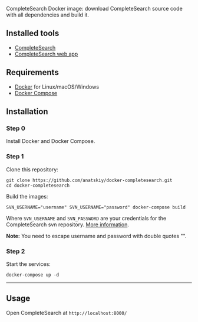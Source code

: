 CompleteSearch Docker image: download CompleteSearch source code with all dependencies and build it.

## Installed tools

* [CompleteSearch](http://ad-wiki.informatik.uni-freiburg.de/completesearch)
* [CompleteSearch web app](https://github.com/anatskiy/CompleteSearch)

## Requirements

* [Docker](https://docs.docker.com/engine/installation/) for Linux/macOS/Windows
* [Docker Compose](https://docs.docker.com/compose/install/)

## Installation

### Step 0

Install Docker and Docker Compose.

### Step 1

Clone this repository:
```
git clone https://github.com/anatskiy/docker-completesearch.git
cd docker-completesearch
```

Build the images:
```
SVN_USERNAME="username" SVN_USERNAME="password" docker-compose build
```
Where `SVN_USERNAME` and `SVN_PASSWORD` are your credentials for the CompleteSearch svn repository. [More information](http://ad-wiki.informatik.uni-freiburg.de/completesearch).

**Note:** You need to escape username and password with double quotes "".

### Step 2

Start the services:
```
docker-compose up -d
```

---

## Usage

Open CompleteSearch at `http://localhost:8000/`
